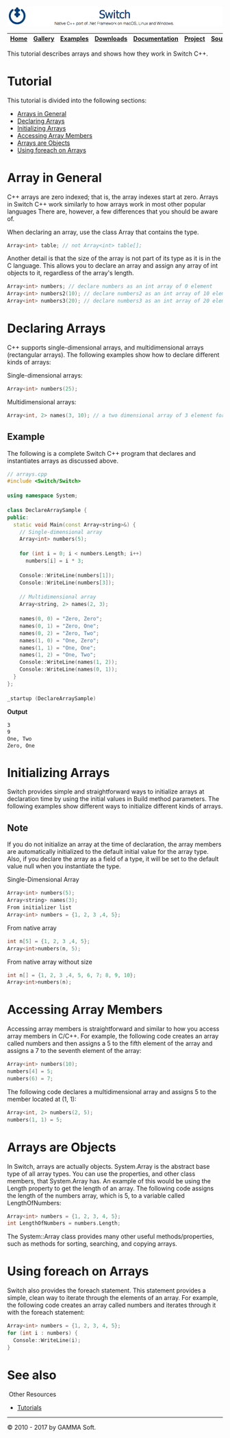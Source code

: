 ![Switch Header](Images/SwitchNativeC++port.png)

| [Home](Home.md) | [Gallery](Gallery.md) | [Examples](Examples.md) | [Downloads](Downloads.md) | [Documentation](Documentation.md) | [Project](https://sourceforge.net/projects/switchpro) | [Source](https://github.com/gammasoft71/switch) | [License](License.md) | [Contact](Contact.md) | [GAMMA Soft](https://gammasoft71.wixsite.com/gammasoft) |
|-----------------|-----------------------|-------------------------|-------------------------|-----------------------------------|-------------------------------------------------------|-------------------------------------------------|-----------------------|-----------------------|---------------------------------------------------------|

This tutorial describes arrays and shows how they work in Switch C++.

# Tutorial

This tutorial is divided into the following sections:

* [Arrays in General](#arrays-in-general)
* [Declaring Arrays](#declaring-arrays)
* [Initializing Arrays](#initializing-arrays)
* [Accessing Array Members](#accessing-array-members)
* [Arrays are Objects](#arrays-are-objects)
* [Using foreach on Arrays](#using-foreach-on-arrays)

# Array in General

C++ arrays are zero indexed; that is, the array indexes start at zero. Arrays in Switch C++ work similarly to how arrays work in most other popular languages There are, however, a few differences that you should be aware of.

When declaring an array, use the class Array that contains the type.

```c++
Array<int> table; // not Array<int> table[];
```

Another detail is that the size of the array is not part of its type as it is in the C language. This allows you to declare an array and assign any array of int objects to it, regardless of the array's length.

```c++
Array<int> numbers; // declare numbers as an int array of 0 element
Array<int> numbers2(10); // declare numbers2 as an int array of 10 element
Array<int> numbers3(20); // declare numbers3 as an int array of 20 element
```

# Declaring Arrays

C++ supports single-dimensional arrays, and multidimensional arrays (rectangular arrays). The following examples show how to declare different kinds of arrays:

Single-dimensional arrays:

```c++
Array<int> numbers(25);
```

Multidimensional arrays:

```c++
Array<int, 2> names(3, 10); // a two dimensional array of 3 element for the first dimension and 10 elements for the second
```

## Example

The following is a complete Switch C++ program that declares and instantiates arrays as discussed above.

```c++
// arrays.cpp
#include <Switch/Switch>
 
using namespace System;
​
class DeclareArraySample {
public:
  static void Main(const Array<string>&) {
    // Single-dimensional array
    Array<int> numbers(5);
 
    for (int i = 0; i < numbers.Length; i++)
      numbers[i] = i * 3;
​
    Console::WriteLine(numbers[1]);
    Console::WriteLine(numbers[3]);
 
    // Multidimensional array
    Array<string, 2> names(2, 3);
 
    names(0, 0) = "Zero, Zero";
    names(0, 1) = "Zero, One";
    names(0, 2) = "Zero, Two";
    names(1, 0) = "One, Zero";
    names(1, 1) = "One, One";
    names(1, 2) = "One, Two";
    Console::WriteLine(names(1, 2));
    Console::WriteLine(names(0, 1));
  }
};
​
_startup (DeclareArraySample)
```

**Output**

```
3
9
One, Two
Zero, One
```

# Initializing Arrays

Switch provides simple and straightforward ways to initialize arrays at declaration time by using the initial values in Build method parameters. The following examples show different ways to initialize different kinds of arrays.

## Note

If you do not initialize an array at the time of declaration, the array members are automatically initialized to the default initial value for the array type. Also, if you declare the array as a field of a type, it will be set to the default value null when you instantiate the type.

Single-Dimensional Array

```c++
Array<int> numbers(5);
Array<string> names(3);
From initializer list
Array<int> numbers = {1, 2, 3 ,4, 5};
```

From native array

```c++
int n[5] = {1, 2, 3 ,4, 5};
Array<int>numbers(n, 5);
```

From native array without size

```c++
int n[] = {1, 2, 3 ,4, 5, 6, 7; 8, 9, 10};
Array<int>numbers(n);
```

# Accessing Array Members

Accessing array members is straightforward and similar to how you access array members in C/C++. For example, the following code creates an array called numbers and then assigns a 5 to the fifth element of the array and assigns a 7 to the seventh element of the array:

```c++
Array<int> numbers(10);
numbers[4] = 5;
numbers(6) = 7;
```

The following code declares a multidimensional array and assigns 5 to the member located at (1, 1):

```c++
Array<int, 2> numbers(2, 5);
numbers(1, 1) = 5;
```

# Arrays are Objects

In Switch, arrays are actually objects. System.Array is the abstract base type of all array types. You can use the properties, and other class members, that System.Array has. An example of this would be using the Length property to get the length of an array. The following code assigns the length of the numbers array, which is 5, to a variable called LengthOfNumbers:

```c++
Array<int> numbers = {1, 2, 3, 4, 5};
int LengthOfNumbers = numbers.Length;
```

The System::Array class provides many other useful methods/properties, such as methods for sorting, searching, and copying arrays.

# Using foreach on Arrays

Switch also provides the foreach statement. This statement provides a simple, clean way to iterate through the elements of an array. For example, the following code creates an array called numbers and iterates through it with the foreach statement:

```c++
Array<int> numbers = {1, 2, 3, 4, 5};
for (int i : numbers) {
  Console::WriteLine(i);
}
```

# See also
​
Other Resources

* [Tutorials](Tutorials.md)

______________________________________________________________________________________________

© 2010 - 2017 by GAMMA Soft.
